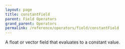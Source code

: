 ```yaml
---
layout: page
title: constantField
parent: Field Operators
grand_parent: Operators
permalink: /reference/operators/field/constantField
---
```


A float or vector field that evaluates to a constant value.
